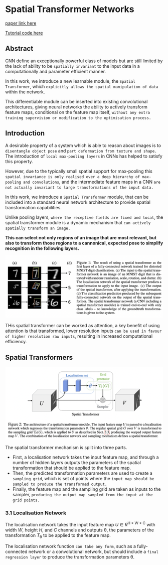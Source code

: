 
# Spatial Transformer Networks

[paper link here](https://arxiv.org/pdf/1506.02025.pdf)

[Tutorial code here](https://tutorials.pytorch.kr/intermediate/spatial_transformer_tutorial.html)

## Abstract

CNN define an exceptionally powerful class of models but are still limited by the lack of ability to be
`spatially invariant` to the input data in a computationally and parameter efficient manner.

In this work, we introduce a new learnable module, the `Spatial Transformer`, which `explicitly allows the
spatial manipulation of data` within the network.

This differentiable module can be inserted into existing convolutional architectures, giving neural
networks the ability to actively transform feature maps, conditional on the feature map itself,
`without any extra training supervision or modification to the optimisation process.`

## Introduction

A desirable property of a system which is able to reason about images is to `disentangle object pose` and `part deformation
from texture and shape.` The introduction of `local max-pooling layers` in CNNs has helped to satisfy this property.

However, due to the typically small spatial support for max-pooling this `spatial invariance is only realised over
a deep hierarchy of max-pooling and convolutions`, and the intermediate feature maps in a CNN `are not actually invariant
to large transformations of the input data.`

In this work, we introduce a `Spatial Transformer` module, that can be included into a standard neural network architecture
to provide spatial transformation capabilities.

Unlike pooling layers, `where the receptive fields are fixed and local`, the spatial transformer module is a dynamic mechanism
that `can actively spatially transform an image.`

**This can select not only regions of an image that are most relevant, but also to transform those regions to
a cannonical, expected pose to simplify recognition in the following layers.**

<img src="https://github.com/0nandon/2022_CVLAB_WINTER_STUDY/blob/main/photo/correspondence_2_1.png" width=700>

THis spatial transformer can be worked as attention, a key benefit of using attention is that transformed, lower resolution
inputs `can be used in favour of higher resolution raw inputs`, resulting in increased computational efficiency.

## Spatial Transformers

<img src="https://github.com/0nandon/2022_CVLAB_WINTER_STUDY/blob/main/photo/correspondence_2_2.png" width=700>

The spatial transformer mechanism is split into three parts.
* First, a localisation network takes the input feature map, and through a number of hidden layers outputs
the parameters of the spatial transformation that should be applied to the feature map.
* Then, the predicted transformation parameters are used to create a `sampling grid`, which is set of points where
the `input map should be sampled to produce the transformed output.`
* Finally, the feature map and the sampling grid are taken as inputs to the sampler, `producing the output map
sampled from the input at the grid points.`

### 3.1 Localisation Network

The localisation network takes the input feature map *U* ∈ *R*<sup>H * W * C</sup> with width *W*, height *H*, and *C* channels and
outputs θ, the parameters of the transformation *T*<sub>θ</sub> to be applied to the feature map.

The localisation network function `can take any form`, such as a fully-connected network or a convolutional network, but should
include a `final regression layer` to produce the transformation parameters θ.

